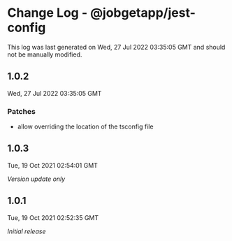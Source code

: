 # Change Log - @jobgetapp/jest-config

This log was last generated on Wed, 27 Jul 2022 03:35:05 GMT and should not be manually modified.

## 1.0.2
Wed, 27 Jul 2022 03:35:05 GMT

### Patches

- allow overriding the location of the tsconfig file

## 1.0.3
Tue, 19 Oct 2021 02:54:01 GMT

_Version update only_

## 1.0.1
Tue, 19 Oct 2021 02:52:35 GMT

_Initial release_

